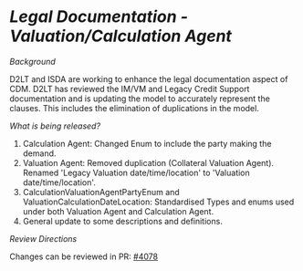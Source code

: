 # *Legal Documentation - Valuation/Calculation Agent*

_Background_

D2LT and ISDA are working to enhance the legal documentation aspect of CDM. D2LT has reviewed the IM/VM and Legacy Credit Support documentation and is updating the model to accurately represent the clauses. This includes the elimination of duplications in the model.

_What is being released?_

1. Calculation Agent: Changed Enum to include the party making the demand.
2. Valuation Agent: Removed duplication (Collateral Valuation Agent). Renamed 'Legacy Valuation date/time/location' to 'Valuation date/time/location'.
3. CalculationValuationAgentPartyEnum and ValuationCalculationDateLocation: Standardised Types and enums used under both Valuation Agent and Calculation Agent.
4. General update to some descriptions and definitions.

_Review Directions_

Changes can be reviewed in PR: [#4078](https://github.com/finos/common-domain-model/pull/4078)

